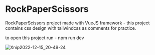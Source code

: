 # RockPaperScissors
RockPaperScissors project made with VueJS framework - this project contains css design with tailwindcss as comments for practice.

to open this project run - npm run dev

![Xnip2022-12-15_20-49-24](https://user-images.githubusercontent.com/97340087/207943978-61453005-c9b9-4e9b-9638-3add3add7dc7.jpg)
